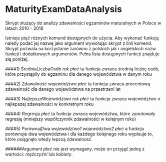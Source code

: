 # MaturityExamDataAnalysis

Skrypt służący do analizy zdawalności egzaminów maturalnych w Polsce w latach 2010 - 2018

Istnieje pięć różnych komend dostępnych do użycia. Aby wykonać funkcję należy podać jej nazwę jako argument wywołując skrypt z linii komend.
Skrypt pozwala na korzystanie zarówno z polskich jak i angielskich nazw funkcji i dodatkowych argumentów. Pełna lista dostępnych funkcji znajduje się poniżej.

####1) ŚredniaLiczbaOsób *rok* *płeć*
ta funkcja zwraca średnią liczbę osób, które przystąpiły do egzaminu dla danego województwa w danym roku 

####2) Zdawalność *województwo* *płeć*
ta funkcja zwraca procentową zdawalność dla danego województwa na przestrzeni lat 

####3) NajlepszeWojewództwo *rok* *płeć*
ta funkcja zwraca województwo o najlepszej zdawalności w konkretnym roku

####4) Regresja *płeć*
ta funkcja zwraca województwa, które zanotowały regresję (mniejszy współczynnik zdawalności w kolejnym roku)

####5) PorównajDwa *województwo1* *województwo2* *płeć*
a funkcja porównuje dwa województwa i dla każdego kolejnego roku wypisuje to, które osiągnęło wtedy lepszą zdawalność

######Argument *płeć* nie jest wymagany, może on przyjąć jedną z wartości: *mężczyźni* lub *kobiety*.
